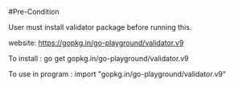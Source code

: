 #Pre-Condition 

User must install validator package before running this.

website: https://gopkg.in/go-playground/validator.v9

To install : go get gopkg.in/go-playground/validator.v9

To use in program : import "gopkg.in/go-playground/validator.v9"

